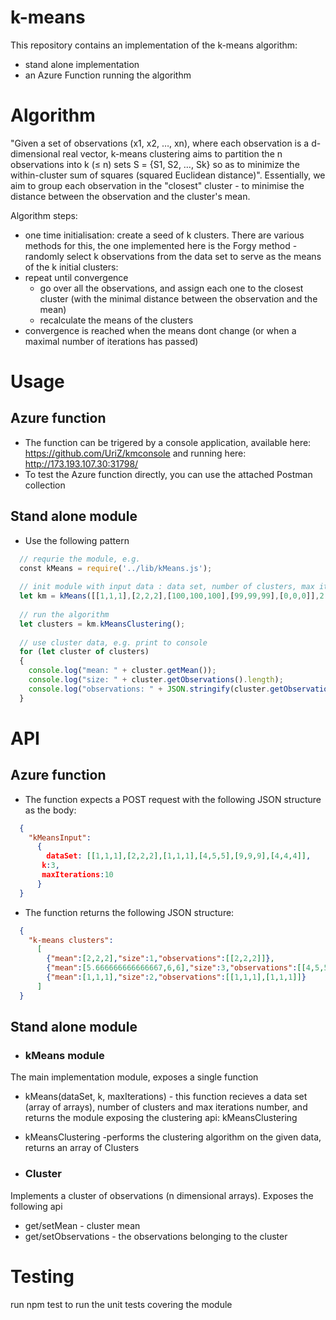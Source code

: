 # k-means
This repository contains an implementation of the k-means algorithm:
- stand alone implementation 
- an Azure Function running the algorithm 

# Algorithm 
"Given a set of observations (x1, x2, …, xn), where each observation is a d-dimensional real vector, k-means clustering aims to partition the n observations into k (≤ n) sets S = {S1, S2, …, Sk} so as to minimize the within-cluster sum of squares (squared Euclidean distance)".
Essentially, we aim to group each observation in the "closest" cluster - to minimise the distance between the observation and the cluster's mean.

Algorithm steps:
- one time initialisation: create a seed of k clusters. There are various methods for this, the one implemented here is the Forgy method - randomly select k observations from the data set to serve as the means of the k initial clusters:
- repeat until convergence 
  - go over all the observations, and assign each one to the closest cluster (with the minimal distance between the observation and the mean)
  - recalculate the means of the clusters
- convergence is reached when the means dont change (or when a maximal number of iterations has passed)

# Usage 
## Azure function
- The function can be trigered by a console application, available here: https://github.com/UriZ/kmconsole and running here: http://173.193.107.30:31798/
- To test the Azure function directly, you can use the attached Postman collection
## Stand alone module
- Use the following pattern

```javascript
  // requrie the module, e.g.
  const kMeans = require('../lib/kMeans.js');
  
  // init module with input data : data set, number of clusters, max iterations 
  let km = kMeans([[1,1,1],[2,2,2],[100,100,100],[99,99,99],[0,0,0]],2,100);
  
  // run the algorithm
  let clusters = km.kMeansClustering();
  
  // use cluster data, e.g. print to console
  for (let cluster of clusters)
  {
    console.log("mean: " + cluster.getMean());
    console.log("size: " + cluster.getObservations().length);
    console.log("observations: " + JSON.stringify(cluster.getObservations()));   
  }
```

# API
## Azure function 
- The function expects a POST request with the following JSON structure as the body:
```json
  {
    "kMeansInput":
      {
        dataSet: [[1,1,1],[2,2,2],[1,1,1],[4,5,5],[9,9,9],[4,4,4]],
       k:3,
       maxIterations:10
      }
  }
```
- The function returns the following JSON structure:
```json
  {
    "k-means clusters":
      [
        {"mean":[2,2,2],"size":1,"observations":[[2,2,2]]},
        {"mean":[5.666666666666667,6,6],"size":3,"observations":[[4,5,5],[9,9,9],[4,4,4]]},   
        {"mean":[1,1,1],"size":2,"observations":[[1,1,1],[1,1,1]]}
      ]
  }
```



## Stand alone module 
- ### kMeans module
The main implementation module, exposes a single function 
  - kMeans(dataSet, k, maxIterations) - this function recieves a data set (array of arrays), number of clusters and max iterations number,     and returns the module exposing the clustering api: kMeansClustering
  - kMeansClustering -performs the clustering algorithm on the given data, returns an array of Clusters

- ### Cluster
Implements a cluster of observations (n dimensional arrays). Exposes the following api
  - get/setMean - cluster mean 
  - get/setObservations - the observations belonging to the cluster


# Testing
run npm test to run the unit tests covering the module 

